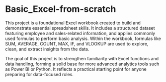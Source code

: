 # Basic_Excel-from-scratch
This project is a foundational Excel workbook created to build and demonstrate essential spreadsheet skills. It includes a structured dataset featuring employee and sales-related information, and applies commonly used formulas to perform basic analysis. Within the workbook, formulas like SUM, AVERAGE, COUNT, MAX, IF, and VLOOKUP are used to explore, clean, and extract insights from the data.

The goal of this project is to strengthen familiarity with Excel functions and data handling, forming a solid base for more advanced analytics tools such as Power BI or Python. It reflects a practical starting point for anyone preparing for data-focused roles.
